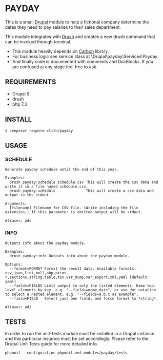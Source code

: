 # PAYDAY

This is a small [Drupal](https://www.drupal.org) module to help a fictional company determine the dates they need to pay salaries to their sales department.

This module integrates with [Drush](https://www.drush.org/) and creates a new drush command that can be invoked through terminal.

* This module heavily depends on [Carbon](https://carbon.nesbot.com/) library.
* For business logic see service class at \Drupal\payday\Services\Payday
* And finally code is documented with comments and DocBlocks. If you are confused at any stage feel free to ask.

## REQUIREMENTS

* Drupal 9
* drush
* php 7.3

## INSTALL

```shell
$ composer require xlith/payday
```

## USAGE

### SCHEDULE

```
Generate payday schedule until the end of this year.

Examples:
  drush payday:schedule schedule.csv This will create the csv data and write it in a file named schedule.csv.
  drush payday:schedule              This will create a csv data and output to the stdout.

Arguments:
  [filename] Filename for CSV file. (Write including the file extension.) If this parameter is omitted output will be stdout.

Aliases: pds
```

### INFO

```
Outputs info about the payday module.

Examples:
  drush payday:info Outputs info about the payday module.

Options:
  --format=FORMAT Format the result data. Available formats: csv,json,list,null,php,print-r,sections,string,table,tsv,var_dump,var_export,xml,yaml [default: yaml]
  --fields=FIELDS Limit output to only the listed elements. Name top-level elements by key, e.g. "--fields=name,date", or use dot notation to select a nested element, e.g. "--fields=a.b.c as example".
  --field=FIELD   Select just one field, and force format to *string*.

Aliases: pdi
```

## TESTS

In order to run the unit-tests module must be installed in a Drupal instance and this particular instance must be set accordingly.
Please refer to the Drupal Unit Tests guide for more detailed info.

```shell
phpunit --configuration phpunit.xml modules/payday/tests
```

